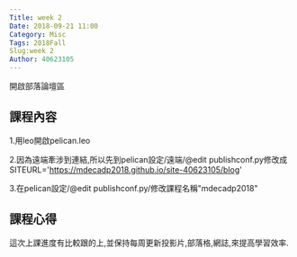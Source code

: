 ```yaml
---
Title: week 2
Date: 2018-09-21 11:00
Category: Misc
Tags: 2018Fall
Slug:week 2
Author: 40623105
---
```


開啟部落論壇區

<!-- PELICAN_END_SUMMARY -->

課程內容
----

1.用leo開啟pelican.leo

2.因為遠端牽涉到連結,所以先到pelican設定/遠端/@edit publishconf.py修改成SITEURL='https://mdecadp2018.github.io/site-40623105/blog'

3.在pelican設定/@edit publishconf.py/修改課程名稱"mdecadp2018"



課程心得
----

這次上課進度有比較跟的上,並保持每周更新投影片,部落格,網誌,來提高學習效率.


